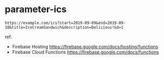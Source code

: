 # parameter-ics

`https://example.com/ics?start=2019-09-09&end=2019-09-10&title=IceCreamSandwich&description=Delicious!&d=1`

ref:
- Firebase Hosting https://firebase.google.com/docs/hosting/functions
- Firebase Cloud Functions https://firebase.google.com/docs/functions
